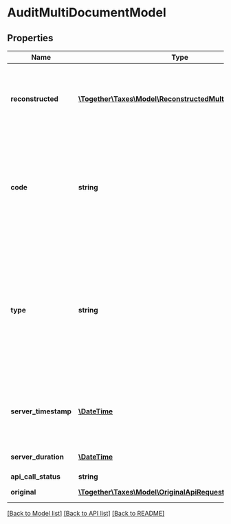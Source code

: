 # AuditMultiDocumentModel

## Properties
Name | Type | Description | Notes
------------ | ------------- | ------------- | -------------
**reconstructed** | [**\Together\Taxes\Model\ReconstructedMultiDocumentModel**](ReconstructedMultiDocumentModel.md) | Reconstructed API request/response pair that can be used to adjust or re-create this MultiDocument transaction. | [optional] 
**code** | **string** | Represents the unique code of this MultiDocument transaction.                A MultiDocument transaction is uniquely identified by its &#x60;accountId&#x60;, &#x60;code&#x60;, and &#x60;type&#x60;. | [optional] 
**type** | **string** | Represents the document type of this MultiDocument transaction.  For more information about  document types, see [DocumentType](https://developer.avalara.com/api-reference/avatax/rest/v2/models/enums/DocumentType/).                A MultiDocument transaction is uniquely identified by its &#x60;accountId&#x60;, &#x60;code&#x60;, and &#x60;type&#x60;. | [optional] 
**server_timestamp** | [**\DateTime**](\DateTime.md) | Server timestamp, in UTC, of the date/time when the original transaction was created | [optional] 
**server_duration** | [**\DateTime**](\DateTime.md) | Length of time the original API call took | [optional] 
**api_call_status** | **string** | api call status | [optional] 
**original** | [**\Together\Taxes\Model\OriginalApiRequestResponseModel**](OriginalApiRequestResponseModel.md) | Original API request/response | [optional] 

[[Back to Model list]](../README.md#documentation-for-models) [[Back to API list]](../README.md#documentation-for-api-endpoints) [[Back to README]](../README.md)


